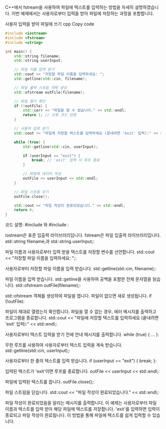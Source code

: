 C++에서 fstream을 사용하여 파일에 텍스트를 입력하는 방법을 자세히 설명하겠습니다. 이번 예제에서는 사용자로부터 입력을 받아 파일에 저장하는 과정을 포함합니다.

사용자 입력을 받아 파일에 쓰기
cpp
Copy code

```cpp
#include <iostream>
#include <fstream>
#include <string>

int main() {
    std::string filename;
    std::string userInput;

    // 파일 이름 입력 받기
    std::cout << "저장할 파일 이름을 입력하세요: ";
    std::getline(std::cin, filename);

    // 파일 출력 스트림 객체 생성
    std::ofstream outFile(filename);

    // 파일 열기 확인
    if (!outFile) {
        std::cerr << "파일을 열 수 없습니다." << std::endl;
        return 1; // 오류 코드 반환
    }

    // 사용자 입력 받기
    std::cout << "파일에 저장할 텍스트를 입력하세요 (끝내려면 'exit' 입력):" << std::endl;

    while (true) {
        std::getline(std::cin, userInput);

        if (userInput == "exit") {
            break; // 'exit' 입력 시 루프 종료
        }

        // 파일에 데이터 작성
        outFile << userInput << std::endl;
    }

    // 파일 스트림 닫기
    outFile.close();

    std::cout << "파일 작성이 완료되었습니다." << std::endl;
    return 0;
}

```

코드 설명:
#include <iostream>와 #include <fstream>:

iostream은 표준 입출력 라이브러리입니다.
fstream은 파일 입출력 라이브러리입니다.
std::string filename;과 std::string userInput;:

파일 이름과 사용자로부터 입력 받을 텍스트를 저장할 변수를 선언합니다.
std::cout << "저장할 파일 이름을 입력하세요: ";:

사용자로부터 저장할 파일 이름을 입력 받습니다.
std::getline(std::cin, filename);:

파일 이름을 입력 받습니다. std::getline을 사용하여 공백을 포함한 전체 문자열을 읽습니다.
std::ofstream outFile(filename);:

std::ofstream 객체를 생성하여 파일을 엽니다. 파일이 없으면 새로 생성됩니다.
if (!outFile):

파일이 제대로 열렸는지 확인합니다. 파일을 열 수 없는 경우, 에러 메시지를 출력하고 프로그램을 종료합니다.
std::cout << "파일에 저장할 텍스트를 입력하세요 (끝내려면 'exit' 입력):" << std::endl;:

사용자로부터 텍스트 입력을 받기 전에 안내 메시지를 출력합니다.
while (true) { ... }:

무한 루프를 사용하여 사용자로부터 텍스트 입력을 계속 받습니다.
std::getline(std::cin, userInput);:

사용자로부터 한 줄의 텍스트를 입력 받습니다.
if (userInput == "exit") { break; }:

입력된 텍스트가 'exit'이면 루프를 종료합니다.
outFile << userInput << std::endl;:

파일에 입력된 텍스트를 씁니다.
outFile.close();:

파일 스트림을 닫습니다.
std::cout << "파일 작성이 완료되었습니다." << std::endl;:

파일 작성이 완료되었음을 알리는 메시지를 출력합니다.
이 예제는 사용자로부터 파일 이름과 텍스트를 입력 받아 해당 파일에 텍스트를 저장합니다. 'exit'를 입력하면 입력이 종료되고 파일 작성이 완료됩니다. 이 방법을 통해 파일에 텍스트를 쉽게 입력할 수 있습니다.
